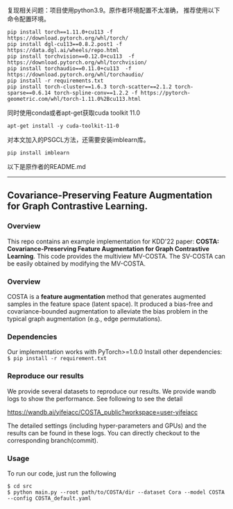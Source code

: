 复现相关问题：项目使用python3.9。原作者环境配置不太准确，
推荐使用以下命令配置环境。
```
pip install torch==1.11.0+cu113 -f https://download.pytorch.org/whl/torch/
pip install dgl-cu113==0.8.2.post1 -f https://data.dgl.ai/wheels/repo.html
pip install torchvision==0.12.0+cu113  -f https://download.pytorch.org/whl/torchvision/
pip install torchaudio==0.11.0+cu113  -f https://download.pytorch.org/whl/torchaudio/
pip install -r requirements.txt
pip install torch-cluster==1.6.3 torch-scatter==2.1.2 torch-sparse==0.6.14 torch-spline-conv==1.2.2 -f https://pytorch-geometric.com/whl/torch-1.11.0%2Bcu113.html
```

同时使用conda或者apt-get获取cuda toolkit 11.0
```
apt-get install -y cuda-toolkit-11-0
```
对本文加入的PSGCL方法，还需要安装imblearn库。
```
pip install imblearn
```

以下是原作者的README.md

---

## Covariance-Preserving Feature Augmentation for Graph Contrastive Learning.

### Overview
This repo contains an example implementation for KDD'22 paper: **COSTA: Covariance-Preserving Feature Augmentation for Graph Contrastive Learning**. 
This code provides the multiview MV-COSTA. The SV-COSTA can be easily obtained by modifying the MV-COSTA.

### Overview

COSTA is a **feature augmentation** method that generates augmented samples in the feature space (latent space). It produced a bias-free and covariance-bounded augmentation to alleviate the bias problem in the typical graph augmentation (e.g., edge permutations). 

### Dependencies
Our implementation works with PyTorch>=1.0.0 Install other dependencies: `$ pip install -r requirement.txt`

### Reproduce our results
We provide several datasets to reproduce our results. We provide wandb logs to show the performance. See following to see the detail

https://wandb.ai/yifeiacc/COSTA_public?workspace=user-yifeiacc

The detailed settings (including hyper-parameters and GPUs) and the results can be found in these logs. You can directly checkout to the corresponding branch(commit).

### Usage
To run our code, just run the following
```
$ cd src 
$ python main.py --root path/to/COSTA/dir --dataset Cora --model COSTA --config COSTA_default.yaml
